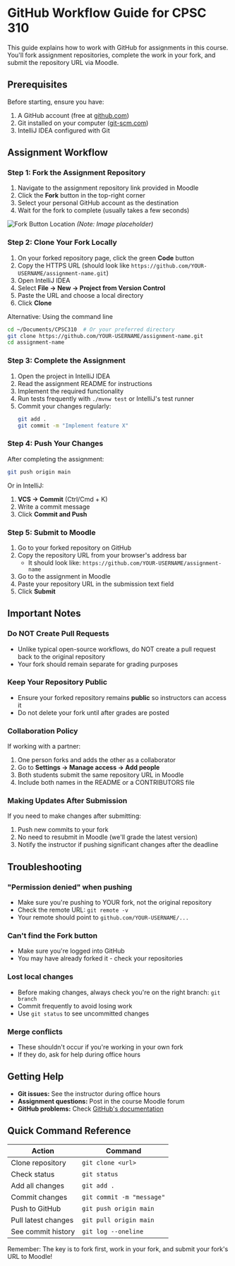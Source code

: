 # GitHub Workflow Guide for CPSC 310

This guide explains how to work with GitHub for assignments in this course. You'll fork assignment repositories, complete the work in your fork, and submit the repository URL via Moodle.

## Prerequisites

Before starting, ensure you have:
1. A GitHub account (free at [github.com](https://github.com))
2. Git installed on your computer ([git-scm.com](https://git-scm.com))
3. IntelliJ IDEA configured with Git

## Assignment Workflow

### Step 1: Fork the Assignment Repository

1. Navigate to the assignment repository link provided in Moodle
2. Click the **Fork** button in the top-right corner
3. Select your personal GitHub account as the destination
4. Wait for the fork to complete (usually takes a few seconds)

![Fork Button Location](images/fork-button.png) *(Note: Image placeholder)*

### Step 2: Clone Your Fork Locally

1. On your forked repository page, click the green **Code** button
2. Copy the HTTPS URL (should look like `https://github.com/YOUR-USERNAME/assignment-name.git`)
3. Open IntelliJ IDEA
4. Select **File → New → Project from Version Control**
5. Paste the URL and choose a local directory
6. Click **Clone**

Alternative: Using the command line
```bash
cd ~/Documents/CPSC310  # Or your preferred directory
git clone https://github.com/YOUR-USERNAME/assignment-name.git
cd assignment-name
```

### Step 3: Complete the Assignment

1. Open the project in IntelliJ IDEA
2. Read the assignment README for instructions
3. Implement the required functionality
4. Run tests frequently with `./mvnw test` or IntelliJ's test runner
5. Commit your changes regularly:
   ```bash
   git add .
   git commit -m "Implement feature X"
   ```

### Step 4: Push Your Changes

After completing the assignment:

```bash
git push origin main
```

Or in IntelliJ:
1. **VCS → Commit** (Ctrl/Cmd + K)
2. Write a commit message
3. Click **Commit and Push**

### Step 5: Submit to Moodle

1. Go to your forked repository on GitHub
2. Copy the repository URL from your browser's address bar
   - It should look like: `https://github.com/YOUR-USERNAME/assignment-name`
3. Go to the assignment in Moodle
4. Paste your repository URL in the submission text field
5. Click **Submit**

## Important Notes

### Do NOT Create Pull Requests
- Unlike typical open-source workflows, do NOT create a pull request back to the original repository
- Your fork should remain separate for grading purposes

### Keep Your Repository Public
- Ensure your forked repository remains **public** so instructors can access it
- Do not delete your fork until after grades are posted

### Collaboration Policy
If working with a partner:
1. One person forks and adds the other as a collaborator
2. Go to **Settings → Manage access → Add people**
3. Both students submit the same repository URL in Moodle
4. Include both names in the README or a CONTRIBUTORS file

### Making Updates After Submission
If you need to make changes after submitting:
1. Push new commits to your fork
2. No need to resubmit in Moodle (we'll grade the latest version)
3. Notify the instructor if pushing significant changes after the deadline

## Troubleshooting

### "Permission denied" when pushing
- Make sure you're pushing to YOUR fork, not the original repository
- Check the remote URL: `git remote -v`
- Your remote should point to `github.com/YOUR-USERNAME/...`

### Can't find the Fork button
- Make sure you're logged into GitHub
- You may have already forked it - check your repositories

### Lost local changes
- Before making changes, always check you're on the right branch: `git branch`
- Commit frequently to avoid losing work
- Use `git status` to see uncommitted changes

### Merge conflicts
- These shouldn't occur if you're working in your own fork
- If they do, ask for help during office hours

## Getting Help

- **Git issues:** See the instructor during office hours
- **Assignment questions:** Post in the course Moodle forum
- **GitHub problems:** Check [GitHub's documentation](https://docs.github.com)

## Quick Command Reference

| Action | Command |
|--------|---------|
| Clone repository | `git clone <url>` |
| Check status | `git status` |
| Add all changes | `git add .` |
| Commit changes | `git commit -m "message"` |
| Push to GitHub | `git push origin main` |
| Pull latest changes | `git pull origin main` |
| See commit history | `git log --oneline` |

Remember: The key is to fork first, work in your fork, and submit your fork's URL to Moodle!